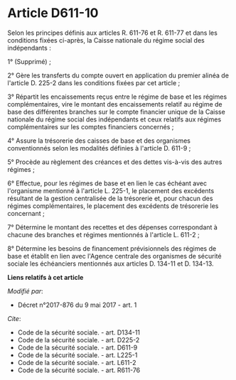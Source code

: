 # Article D611-10

Selon les principes définis aux articles R. 611-76 et R. 611-77 et dans les conditions fixées ci-après, la Caisse nationale
du régime social des indépendants :

1° (Supprimé) ;

2° Gère les transferts du compte ouvert en application du premier alinéa de l'article D. 225-2 dans les conditions fixées par
cet article ;

3° Répartit les encaissements reçus entre le régime de base et les régimes complémentaires, vire le montant des encaissements
relatif au régime de base des différentes branches sur le compte financier unique de la Caisse nationale du régime social des
indépendants et ceux relatifs aux régimes complémentaires sur les comptes financiers concernés ;

4° Assure la trésorerie des caisses de base et des organismes conventionnés selon les modalités définies à l'article D.
611-9 ;

5° Procède au règlement des créances et des dettes vis-à-vis des autres régimes ;

6° Effectue, pour les régimes de base et en lien le cas échéant avec l'organisme mentionné à l'article L. 225-1, le placement
des excédents résultant de la gestion centralisée de la trésorerie et, pour chacun des régimes complémentaires, le placement
des excédents de trésorerie les concernant ;

7° Détermine le montant des recettes et des dépenses correspondant à chacune des branches et régimes mentionnés à l'article
L. 611-2 ;

8° Détermine les besoins de financement prévisionnels des régimes de base et établit en lien avec l'Agence centrale des
organismes de sécurité sociale les échéanciers mentionnés aux articles D. 134-11 et D. 134-13.

**Liens relatifs à cet article**

_Modifié par_:

  - Décret n°2017-876 du 9 mai 2017 - art. 1

_Cite_:

  - Code de la sécurité sociale. - art. D134-11
  - Code de la sécurité sociale. - art. D225-2
  - Code de la sécurité sociale. - art. D611-9
  - Code de la sécurité sociale. - art. L225-1
  - Code de la sécurité sociale. - art. L611-2
  - Code de la sécurité sociale. - art. R611-76

